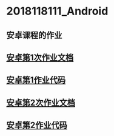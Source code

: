 # 2018118111_Android
## 安卓课程的作业<br>
## [安卓第1次作业文档](https://github.com/LunarYoung/2018118111_Android/blob/master/android%E7%AC%AC%E4%B8%80%E6%AC%A1%E4%BD%9C%E4%B8%9A/%E8%AF%B4%E6%98%8E%E6%96%87%E6%A1%A3.md)
## [安卓第1作业代码](https://github.com/LunarYoung/2018118111_Android/tree/master/android%E7%AC%AC%E4%B8%80%E6%AC%A1%E4%BD%9C%E4%B8%9A/code)
## [安卓第2次作业文档](https://github.com/LunarYoung/2018118111_Android/blob/master/Android%E7%AC%AC%E4%BA%8C%E6%AC%A1%E4%BD%9C%E4%B8%9A/%E8%AF%B4%E6%98%8E%E6%96%87%E6%A1%A3.md)
## [安卓第2作业代码](https://github.com/LunarYoung/2018118111_Android/tree/master/Android%E7%AC%AC%E4%BA%8C%E6%AC%A1%E4%BD%9C%E4%B8%9A/code/ActivityTest)

